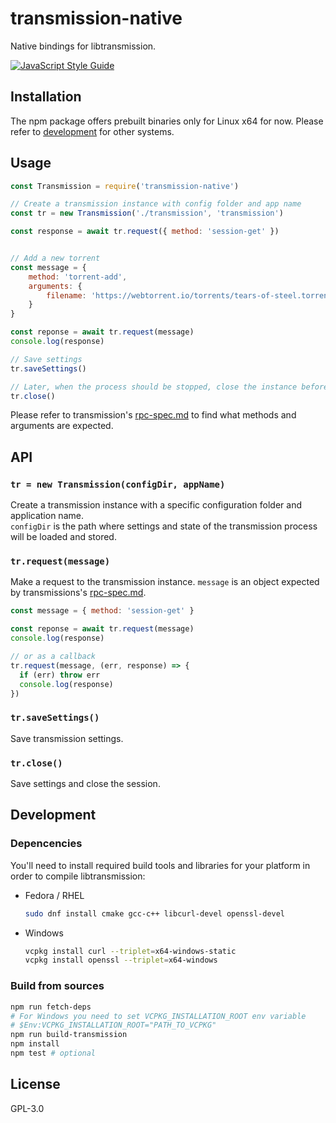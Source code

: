 # transmission-native

Native bindings for libtransmission.

[![JavaScript Style Guide](https://img.shields.io/badge/code_style-standard-brightgreen.svg)](https://standardjs.com)

## Installation

The npm package offers prebuilt binaries only for Linux x64 for now.
Please refer to [development](#development) for other systems.

## Usage

```js
const Transmission = require('transmission-native')

// Create a transmission instance with config folder and app name
const tr = new Transmission('./transmission', 'transmission')

const response = await tr.request({ method: 'session-get' })


// Add a new torrent
const message = {
    method: 'torrent-add',
    arguments: {
        filename: 'https://webtorrent.io/torrents/tears-of-steel.torrent'
    }
}

const reponse = await tr.request(message)
console.log(response)

// Save settings
tr.saveSettings()

// Later, when the process should be stopped, close the instance before
tr.close()
```

Please refer to transmission's [rpc-spec.md](https://github.com/transmission/transmission/blob/4.0.0/docs/rpc-spec.md) to find what methods and arguments are expected.

## API

### `tr = new Transmission(configDir, appName)`

Create a transmission instance with a specific configuration folder and application name.\
`configDir` is the path where settings and state of the transmission process will be loaded and stored.

### `tr.request(message)`

Make a request to the transmission instance.
`message` is an object expected by transmissions's [rpc-spec.md](https://github.com/transmission/transmission/blob/4.0.0/docs/rpc-spec.md).


```js
const message = { method: 'session-get' }

const reponse = await tr.request(message)
console.log(response)

// or as a callback
tr.request(message, (err, response) => {
  if (err) throw err
  console.log(response)
})
```

### `tr.saveSettings()`

Save transmission settings.

### `tr.close()`

Save settings and close the session.

## Development

### Depencencies

You'll need to install required build tools and libraries for your platform in order to compile libtransmission:

- Fedora / RHEL
  ```sh
  sudo dnf install cmake gcc-c++ libcurl-devel openssl-devel
  ```

- Windows
  ```sh
  vcpkg install curl --triplet=x64-windows-static
  vcpkg install openssl --triplet=x64-windows
  ```

### Build from sources

```sh
npm run fetch-deps
# For Windows you need to set VCPKG_INSTALLATION_ROOT env variable
# $Env:VCPKG_INSTALLATION_ROOT="PATH_TO_VCPKG"
npm run build-transmission
npm install
npm test # optional
```

## License

GPL-3.0
